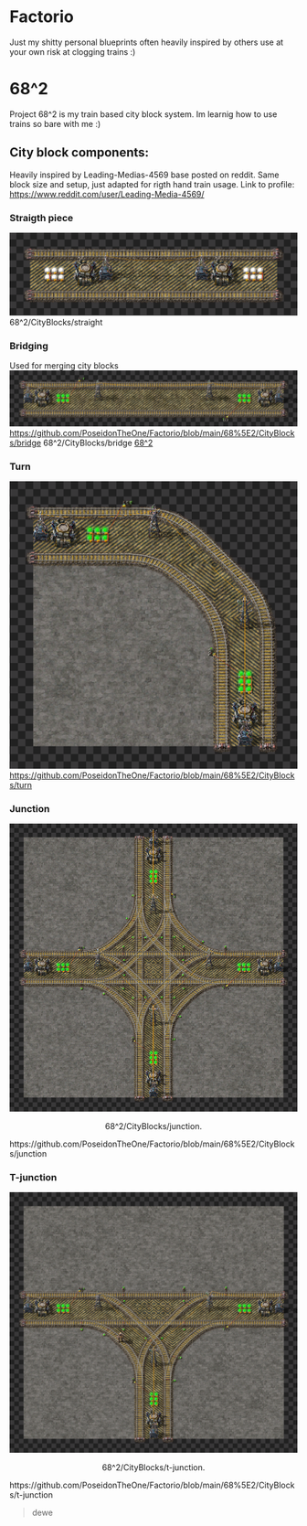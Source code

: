 # Factorio
Just my shitty personal blueprints often heavily inspired by others
use at your own risk at clogging trains :)



# 68^2
Project 68^2 is my train based city block system. Im learnig how to use trains so bare with me :)

## City block components:
Heavily inspired by Leading-Medias-4569 base posted on reddit. Same block size and setup, just adapted for rigth hand train usage.
Link to profile: https://www.reddit.com/user/Leading-Media-4569/
### Straigth piece 
![Project Screenshot](68^2/CityBlocks/straigth.png)
68^2/CityBlocks/straight

### Bridging
Used for merging city blocks
![Project Screenshot](68^2/CityBlocks/bridge.png)
https://github.com/PoseidonTheOne/Factorio/blob/main/68%5E2/CityBlocks/bridge
68^2/CityBlocks/bridge
[68^2](1)

### Turn
![Project Screenshot](68^2/CityBlocks/turn.png)
https://github.com/PoseidonTheOne/Factorio/blob/main/68%5E2/CityBlocks/turn

### Junction

![Project Screenshot](68^2/CityBlocks/junction.png)
<p style="text-align: center;">68^2/CityBlocks/junction.</p>
https://github.com/PoseidonTheOne/Factorio/blob/main/68%5E2/CityBlocks/junction

### T-junction
![Project Screenshot](68^2/CityBlocks/t-junction.png)
<p style="text-align: center;">68^2/CityBlocks/t-junction.</p>
https://github.com/PoseidonTheOne/Factorio/blob/main/68%5E2/CityBlocks/t-junction


> dewe
